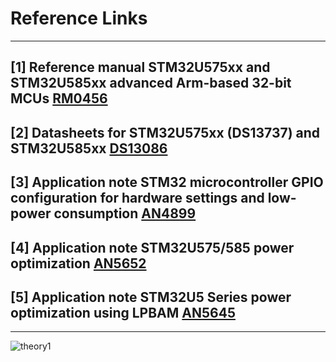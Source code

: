 # Reference Links

---

 ## [1] Reference manual STM32U575xx and STM32U585xx advanced Arm-based 32-bit MCUs [RM0456](https://www.st.com/resource/en/reference_manual/rm0456-stm32u575585-armbased-32bit-mcus-stmicroelectronics.pdf)

## [2] Datasheets for STM32U575xx (DS13737) and STM32U585xx [DS13086](https://www.st.com/resource/en/datasheet/stm32u585ai.pdf)

## [3] Application note STM32 microcontroller GPIO configuration for hardware settings and low-power consumption [AN4899](https://www.st.com/content/ccc/resource/technical/document/application_note/group0/13/c0/f6/6c/29/3b/47/b3/DM00315319/files/DM00315319.pdf/jcr:content/translations/en.DM00315319.pdf)

## [4] Application note STM32U575/585 power optimization [AN5652](https://www.st.com/resource/en/application_note/an5652-stm32u575585-power-optimization-stmicroelectronics.pdf)

## [5] Application note STM32U5 Series power optimization using LPBAM [AN5645](https://www.st.com/resource/en/application_note/an5645-stm32u5-series-power-optimization-using-lpbam-stmicroelectronics.pdf)

---

<p>

</p>

![theory1](./img/1101.png)
